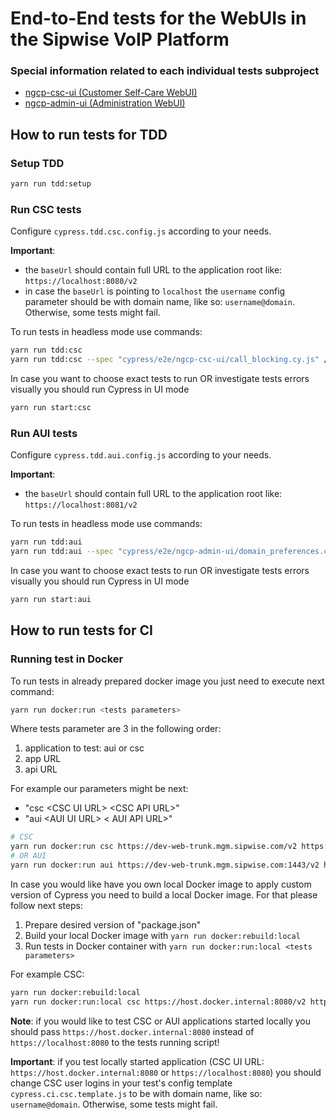 # End-to-End tests for the WebUIs in the Sipwise VoIP Platform


### Special information related to each individual tests subproject

* [ngcp-csc-ui (Customer Self-Care WebUI)](docs/ngcp-csc-ui.md)
* [ngcp-admin-ui (Administration WebUI)](docs/ngcp-admin-ui.md)

## How to run tests for TDD

### Setup TDD
```bash
yarn run tdd:setup
```

### Run CSC tests

Configure `cypress.tdd.csc.config.js` according to your needs.

**Important**:
* the `baseUrl` should contain full URL to the application root like: `https://localhost:8080/v2`
* in case the `baseUrl` is pointing to `localhost` the `username` config parameter should be with domain name, like so: `username@domain`. Otherwise, some tests might fail.

To run tests in headless mode use commands:
```bash
yarn run tdd:csc
yarn run tdd:csc --spec "cypress/e2e/ngcp-csc-ui/call_blocking.cy.js" // to run only one specific test

```
In case you want to choose exact tests to run OR investigate tests errors visually you should run Cypress in UI mode
```bash
yarn run start:csc
```

### Run AUI tests

Configure `cypress.tdd.aui.config.js` according to your needs.

**Important**:
* the `baseUrl` should contain full URL to the application root like: `https://localhost:8081/v2`

To run tests in headless mode use commands:
```bash
yarn run tdd:aui
yarn run tdd:aui --spec "cypress/e2e/ngcp-admin-ui/domain_preferences.cy.js" // to run only one specific test
```
In case you want to choose exact tests to run OR investigate tests errors visually you should run Cypress in UI mode
```bash
yarn run start:aui
```

## How to run tests for CI
### Running test in Docker
To run tests in already prepared docker image you just need to execute next command:
```bash
yarn run docker:run <tests parameters>
```
Where tests parameter are 3 in the following order:
1. application to test: aui or csc
2. app URL
3. api URL

For example our parameters might be next:
* "csc \<CSC UI URL\>  \<CSC API URL\>"
* "aui \<AUI UI URL\>  \< AUI API URL\>"

```bash
# CSC
yarn run docker:run csc https://dev-web-trunk.mgm.sipwise.com/v2 https://dev-web-trunk.mgm.sipwise.com
# OR AUI 
yarn run docker:run aui https://dev-web-trunk.mgm.sipwise.com:1443/v2 https://dev-web-trunk.mgm.sipwise.com:1443
```

In case you would like have you own local Docker image to apply custom version of Cypress you need to build a local Docker image.
For that please follow next steps:
1. Prepare desired version of "package.json"
2. Build your local Docker image with `yarn run docker:rebuild:local`
3. Run tests in Docker container with `yarn run docker:run:local <tests parameters>`

For example CSC:
```bash
yarn run docker:rebuild:local
yarn run docker:run:local csc https://host.docker.internal:8080/v2 https://dev-web-trunk.mgm.sipwise.com
```

**Note**: if you would like to test CSC or AUI applications started locally you should pass `https://host.docker.internal:8080` instead of `https://localhost:8080` to the tests running script!

**Important**: if you test locally started application (CSC UI URL: `https://host.docker.internal:8080` or `https://localhost:8080`) you should change CSC user logins in your test's config template `cypress.ci.csc.template.js` to be with domain name, like so: `username@domain`. Otherwise, some tests might fail.
